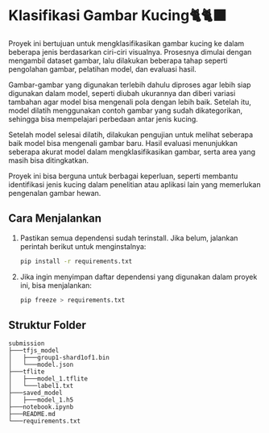 # **Klasifikasi Gambar Kucing🐈🐈‍⬛**  

Proyek ini bertujuan untuk mengklasifikasikan gambar kucing ke dalam beberapa jenis berdasarkan ciri-ciri visualnya. Prosesnya dimulai dengan mengambil dataset gambar, lalu dilakukan beberapa tahap seperti pengolahan gambar, pelatihan model, dan evaluasi hasil.  

Gambar-gambar yang digunakan terlebih dahulu diproses agar lebih siap digunakan dalam model, seperti diubah ukurannya dan diberi variasi tambahan agar model bisa mengenali pola dengan lebih baik. Setelah itu, model dilatih menggunakan contoh gambar yang sudah dikategorikan, sehingga bisa mempelajari perbedaan antar jenis kucing.  

Setelah model selesai dilatih, dilakukan pengujian untuk melihat seberapa baik model bisa mengenali gambar baru. Hasil evaluasi menunjukkan seberapa akurat model dalam mengklasifikasikan gambar, serta area yang masih bisa ditingkatkan.  

Proyek ini bisa berguna untuk berbagai keperluan, seperti membantu identifikasi jenis kucing dalam penelitian atau aplikasi lain yang memerlukan pengenalan gambar hewan.  

## **Cara Menjalankan**  
1. Pastikan semua dependensi sudah terinstall. Jika belum, jalankan perintah berikut untuk menginstalnya:  
   ```bash
   pip install -r requirements.txt
   ```  
2. Jika ingin menyimpan daftar dependensi yang digunakan dalam proyek ini, bisa menjalankan:  
   ```bash
   pip freeze > requirements.txt
   ```  

## **Struktur Folder**  
````  
submission  
├───tfjs_model  
│   ├───group1-shard1of1.bin  
│   └───model.json  
├───tflite  
│   ├───model_1.tflite  
│   └───label1.txt  
├───saved_model  
│   ├───model_1.h5   
├───notebook.ipynb  
├───README.md  
└───requirements.txt  
````  
